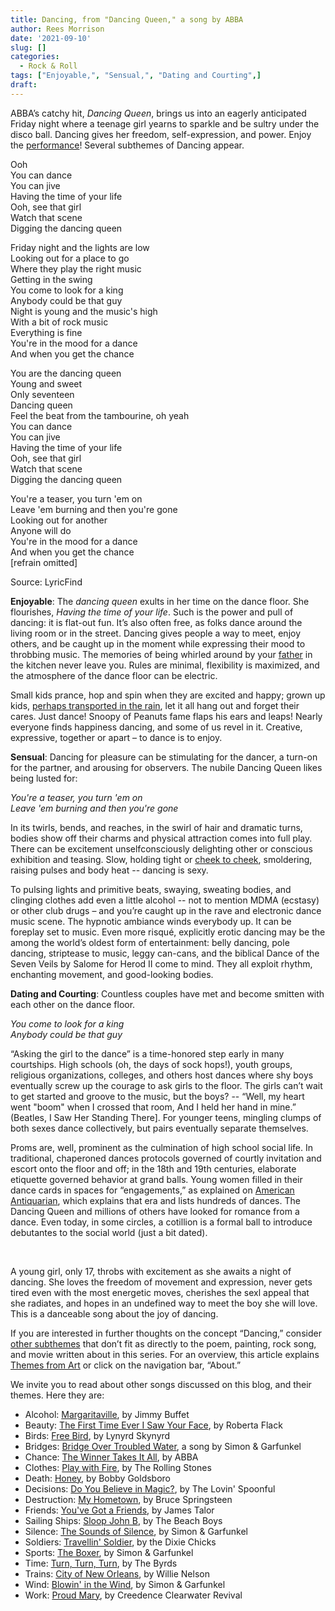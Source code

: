 ```yaml
---
title: Dancing, from "Dancing Queen," a song by ABBA
author: Rees Morrison
date: '2021-09-10'
slug: []
categories:
  - Rock & Roll
tags: ["Enjoyable,", "Sensual,", "Dating and Courting",]
draft:
---
```


ABBA’s catchy hit, *Dancing Queen*, brings us into an eagerly anticipated Friday night where a teenage girl yearns to sparkle and be sultry under the disco ball.  Dancing gives her freedom, self-expression, and power.  Enjoy the [performance](https://www.youtube.com/watch?v=G8O79uP0JmM)!
Several subthemes of Dancing appear.

<!--more-->

Ooh  
You can dance  
You can jive  
Having the time of your life  
Ooh, see that girl  
Watch that scene  
Digging the dancing queen  

Friday night and the lights are low  
Looking out for a place to go  
Where they play the right music  
Getting in the swing  
You come to look for a king  
Anybody could be that guy  
Night is young and the music's high  
With a bit of rock music  
Everything is fine  
You're in the mood for a dance  
And when you get the chance  

You are the dancing queen  
Young and sweet  
Only seventeen  
Dancing queen  
Feel the beat from the tambourine, oh yeah  
You can dance  
You can jive  
Having the time of your life  
Ooh, see that girl  
Watch that scene  
Digging the dancing queen  

You're a teaser, you turn 'em on  
Leave 'em burning and then you're gone  
Looking out for another  
Anyone will do  
You're in the mood for a dance  
And when you get the chance  
[refrain omitted]  

Source: LyricFind

**Enjoyable**:  The *dancing queen* exults in her time on the dance floor.  She flourishes, *Having the time of your life*.  Such is the power and pull of dancing: it is flat-out fun.  It’s also often free, as folks dance around the living room or in the street.  Dancing gives people a way to meet, enjoy others, and be caught up in the moment while expressing their mood to throbbing music.  The memories of being whirled around by your [father](Roethke) in the kitchen never leave you.  Rules are minimal, flexibility is maximized, and the atmosphere of the dance floor can be electric.  

Small kids prance, hop and spin when they are excited and happy; grown up kids, [perhaps transported in the rain](https://themesfromart.com/post/2021-09-10-dancing-from-singin-in-the-rain-a-movie-starring-gene-kelley-and-debbie-reynolds/dancingrain/), let it all hang out and forget their cares.  Just dance!  Snoopy of Peanuts fame flaps his ears and leaps!  Nearly everyone finds happiness dancing, and some of us revel in it.  Creative, expressive, together or apart – to dance is to enjoy.  

**Sensual**:  Dancing for pleasure can be stimulating for the dancer, a turn-on for the partner, and arousing for observers.  The nubile Dancing Queen likes being lusted for:

*You're a teaser, you turn 'em on*  
*Leave 'em burning and then you're gone*

In its twirls, bends, and reaches, in the swirl of hair and dramatic turns, bodies show off their charms and physical attraction comes into full play.  There can be excitement unselfconsciously delighting other or conscious exhibition and teasing.  Slow, holding tight or [cheek to cheek](https://themesfromart.com/post/2021-09-09-dancing-from-dance-at-bougival-a-painting-by-pierre-august-renoir/dancingbougival/), smoldering, raising pulses and body heat -- dancing is sexy.  

To pulsing lights and primitive beats, swaying, sweating bodies, and clinging clothes add even a little alcohol -- not to mention MDMA (ecstasy) or other club drugs – and you’re caught up in the rave and electronic dance music scene.  The hypnotic ambiance winds everybody up.  It can be foreplay set to music.  Even more risqué, explicitly erotic dancing may be the among the world’s oldest form of entertainment: belly dancing, pole dancing, striptease to music, leggy can-cans, and the biblical Dance of the Seven Veils by Salome for Herod II come to mind.  They all exploit rhythm, enchanting movement, and good-looking bodies.

**Dating and Courting**:  Countless couples have met and become smitten with each other on the dance floor.  

*You come to look for a king*    
*Anybody could be that guy*

“Asking the girl to the dance” is a time-honored step early in many courtships.  High schools (oh, the days of sock hops!), youth groups, religious organizations, colleges, and others host dances where shy boys eventually screw up the courage to ask girls to the floor.  The girls can’t wait to get started and groove to the music, but the boys?  -- “Well, my heart went "boom" when I crossed that room, And I held her hand in mine.”  (Beatles, I Saw Her Standing There].  For younger teens, mingling clumps of both sexes dance collectively, but pairs eventually separate themselves.  

Proms are, well, prominent as the culmination of high school social life.  In traditional, chaperoned dances protocols governed of courtly invitation and escort onto the floor and off; in the 18th and 19th centuries, elaborate etiquette governed behavior at grand balls.  Young women filled in their dance cards in spaces for “engagements,” as explained on [American Antiquarian](https://www.americanantiquarian.org/Exhibitions/Dance/etiquette.htm), which explains that era and lists hundreds of dances.  The Dancing Queen and millions of others have looked for romance from a dance.  Even today, in some circles, a cotillion is a formal ball to introduce debutantes to the social world (just a bit dated).

&nbsp;

A young girl, only 17, throbs with excitement as she awaits a night of dancing.  She loves the freedom of movement and expression, never gets tired even with the most energetic moves, cherishes the sexl appeal that she radiates, and hopes in an undefined way to meet the boy she will love.  This is a danceable song about the joy of dancing.

If you are interested in further thoughts on the concept “Dancing,” consider [other subthemes](https://themesfromart.com/post/2021-09-09-dancing-additional-subthemes/dancingaddl/) that don’t fit as directly to the poem, painting, rock song, and movie written about in this series.  For an overview, this article explains [Themes from Art](http://bit.ly/3sRXopI) or click on the navigation bar, “About.”

We invite you to read about other songs discussed on this blog, and their themes.  Here they are: 

* Alcohol: [Margaritaville](https://themesfromart.com/post/2021-02-01-alcohol-margaritaville-buffet/alcoholmargarita/), by Jimmy Buffet
* Beauty: [The First Time Ever I Saw Your Face](https://themesfromart.com/post/2021-04-21-beautyflack/beautyflack/), by Roberta Flack
* Birds: [Free Bird]( https://themesfromart.com/post/2021-06-07-birds-free-bird-a-song-by-lynyrd-skynyrd/birdsfreebird/), by Lynyrd Skynyrd
* Bridges: [Bridge Over Troubled Water](https://themesfromart.com/post/2021-07-26-bridges-from-bridge-over-troubled-waters-a-song-by-simon-garfunkel/bridgestroubled/), a song by Simon & Garfunkel
* Chance: [The Winner Takes It All](https://themesfromart.com/post/2021-03-14-chancechurch/chancechurch/), by ABBA
* Clothes: [Play with Fire](https://themesfromart.com/post/2021-08-30-clothes-from-play-with-fire-a-song-by-the-rolling-stones/clothesfire/), by The Rolling Stones
* Death: [Honey](https://themesfromart.com/post/2021-05-03-death-from-honey-sung-by-bobby-goldsboro/deathhoney/), by Bobby Goldsboro
* Decisions: [Do You Believe in Magic?](https://themesfromart.com/post/2021-02-08-decisions-from-do-you-believe-in-magic-a-song-by-the-lovin-spoonful/decisionsmagicspoonful/), by The Lovin' Spoonful
* Destruction:	[My Hometown](https://themesfromart.com/post/2021-02-18-destruction-from-my-hometown-a-rock-ballad-by-bruce-springsteen/destructhometown/), by Bruce Springsteen
* Friends: [You've Got a Friends](https://themesfromart.com/post/2021-06-20-friends-you-ve-got-a-friend-a-song-by-carol-king-sung-by-james-taylor/friendstaylor/), by James Talor
* Sailing Ships: [Sloop John B](https://themesfromart.com/post/2021-06-27-sailingships-from-sloop-john-b-a-rock-song-by-the-beach-boys/sailingshipsjohnb/), by The Beach Boys
* Silence: [The Sounds of Silence](https://themesfromart.com/post/2021-04-08-silencesounds/silencesounds/), by Simon & Garfunkel
* Soldiers: [Travellin' Soldier](https://themesfromart.com/post/2021-08-02-soldiers-from-travellin-soldier-a-song-by-the-chicks/soldierschicks/), by the Dixie Chicks
* Sports: [The Boxer](https://themesfromart.com/post/2021-07-12-sports-from-the-boxer-a-song-by-simon-garfunkel/sportsboxer/), by Simon & Garfunkel
* Time:	[Turn, Turn, Turn](https://themesfromart.com/post/2021-03-08-time-from-turn-turn-turn-by-the-byrds/timeturnturn/), by The Byrds
* Trains: [City of New Orleans](https://themesfromart.com/post/2021-05-10-trainsorleans/trainsorleans/), by Willie Nelson
* Wind: [Blowin' in the Wind](https://themesfromart.com/post/2021-08-12-wind-from-blowin-in-the-wind-a-song-by-bob-dylan/windblowin/), by Simon & Garfunkel
* Work:	 [Proud Mary](https://themesfromart.com/post/2021-02-26-workproud/workproud/), by Creedence Clearwater Revival

